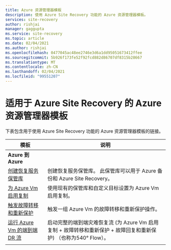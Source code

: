 ```yaml
---
title: Azure 资源管理器模板
description: 使用 Azure Site Recovery 功能的 Azure 资源管理器模板。
services: site-recovery
author: rishjai
manager: gaggupta
ms.service: site-recovery
ms.topic: article
ms.date: 02/04/2021
ms.author: rishjai
ms.openlocfilehash: 0477045ac48ee2746e3d6a1dd95051673412ffee
ms.sourcegitcommit: 5b926f173fe52f92fcd882d86707df8315b28667
ms.translationtype: MT
ms.contentlocale: zh-CN
ms.lasthandoff: 02/04/2021
ms.locfileid: "99551207"
---
```

# <a name="azure-resource-manager-templates-for-azure-site-recovery"></a>适用于 Azure Site Recovery 的 Azure 资源管理器模板

下表包含用于使用 Azure Site Recovery 功能的 Azure 资源管理器模板的链接。

| 模板 | 说明 |
|---|---|
|**Azure 到 Azure** | |
| [创建恢复服务保管库](https://docs.microsoft.com/azure/site-recovery/quickstart-create-vault-template)| 创建恢复服务保管库。 此保管库可以用于 Azure 备份和 Azure Site Recovery。 |
| [为 Azure Vm 启用复制](https://aka.ms/asr-arm-enable-replication) | 使用现有的保管库和自定义目标设置为 Azure Vm 启用复制。|
| [触发故障转移和重新保护](https://aka.ms/asr-arm-failover-reprotect) | 触发一组 Azure Vm 的故障转移和重新保护操作。 |
| [运行 Azure Vm 的端到端 DR 流](https://aka.ms/asr-arm-e2e-flow) | 启动完整的端到端灾难恢复流 (为 Azure Vm 启用复制 + 故障转移和重新保护 + 故障回复和重新保护) （也称为540° Flow）。|
|   |   |